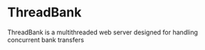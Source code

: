 # ThreadBank
ThreadBank is a multithreaded web server designed for handling concurrent bank transfers
